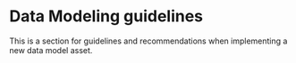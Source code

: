 # Data Modeling guidelines

This is a section for guidelines and recommendations when implementing a new data model asset.
